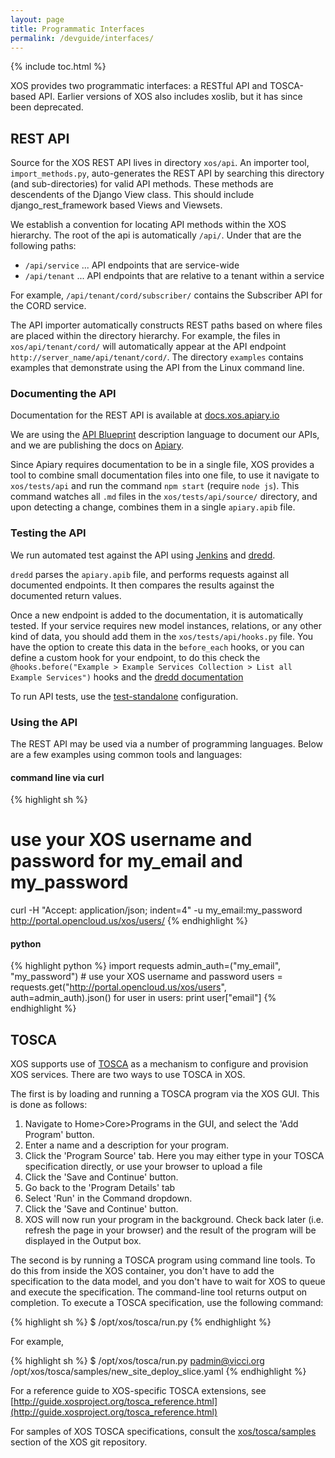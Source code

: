 ```yaml
---
layout: page
title: Programmatic Interfaces
permalink: /devguide/interfaces/
---
```


{% include toc.html %}

XOS provides two programmatic interfaces: a RESTful API and
TOSCA-based API. Earlier versions of XOS also includes xoslib,
but it has since been deprecated.

## REST API

Source for the XOS REST API lives in directory `xos/api`. An importer
tool, `import_methods.py`, auto-generates the REST API by searching
this directory (and sub-directories) for valid API methods. These
methods are descendents of the Django View class. This should include
django_rest_framework based Views and Viewsets.

We establish a convention for locating API methods within the XOS
hierarchy. The root of the api is automatically `/api/`. Under that
are the following paths:

* `/api/service` ... API endpoints that are service-wide
* `/api/tenant` ... API endpoints that are relative to a tenant within a service

For example, `/api/tenant/cord/subscriber/` contains the Subscriber
API for the CORD service.

The API importer automatically constructs REST paths based on
where files are placed within the directory hierarchy. For example,
the files in `xos/api/tenant/cord/` will automatically appear at the
API endpoint `http://server_name/api/tenant/cord/`.  The directory
`examples` contains examples that demonstrate using the API from the
Linux command line.

### Documenting the API

Documentation for the REST API is available at
[docs.xos.apiary.io](http://docs.xos.apiary.io)

We are using the [API Blueprint](https://apiblueprint.org/)
description language to document our APIs, and we are publishing the
docs on [Apiary](https://apiary.io/).

Since Apiary requires documentation to be in a single file, XOS
provides a tool to combine small documentation files into one file, to
use it navigate to `xos/tests/api` and run the command `npm start`
(require `node js`). This command watches all `.md` files in the
`xos/tests/api/source/` directory, and upon detecting a change,
combines them in a single `apiary.apib` file.

### Testing the API

We run automated test against the API using
[Jenkins](https://jenkins.opencord.org/) and
[dredd](https://github.com/apiaryio/dredd).

`dredd` parses the `apiary.apib` file, and performs requests against
all documented endpoints. It then compares the results against the
documented return values.

Once a new endpoint is added to the documentation, it is automatically
tested. If your service requires new model instances, relations,
or any other kind of data, you should add them in the
`xos/tests/api/hooks.py` file. You have the option to create this data
in the `before_each` hooks, or you can define a custom hook for your
endpoint, to do this check the `@hooks.before("Example > Example
Services Collection > List all Example Services")` hooks and the
[dredd documentation](http://dredd.readthedocs.org/en/latest/)

To run API tests, use the
[test-standalone](https://github.com/open-cloud/xos/tree/master/xos/configurations/test-standalone)
configuration.

### Using the API

The REST API may be used via a number of programming languages. Below
are a few examples using common tools and languages:

#### command line via curl

{% highlight sh %}
# use your XOS username and password for my_email and my_password
curl -H "Accept: application/json; indent=4" -u my_email:my_password http://portal.opencloud.us/xos/users/
{% endhighlight %}

#### python

{% highlight python %}
import requests
admin_auth=("my_email", "my_password")   # use your XOS username and password
users = requests.get("http://portal.opencloud.us/xos/users", auth=admin_auth).json()
for user in users:
  print user["email"]
{% endhighlight %}

## TOSCA

XOS supports use of
[TOSCA](http://www.oasis-open.org/committees/tosca/) as a mechanism to
configure and provision XOS services. There are two ways to use TOSCA
in XOS.

The first is by loading and running a TOSCA program via the XOS GUI.
This is done as follows:

  1. Navigate to Home>Core>Programs in the GUI, and select the 'Add Program' button.
  2. Enter a name and a description for your program.
  3. Click the 'Program Source' tab. Here you may either type in your TOSCA specification directly, or use your browser to upload a file
  4. Click the 'Save and Continue' button.
  5. Go back to the 'Program Details' tab
  6. Select 'Run' in the Command dropdown.
  7. Click the 'Save and Continue' button.
  8. XOS will now run your program in the background. Check back later (i.e. refresh the page in your browser) and the result of the program will be displayed in the Output box.

The second is by running a TOSCA program using command line tools. To
do this from inside the XOS container, you don't have to add the
specification to the data model, and you don't have to wait for XOS to
queue and execute the specification. The command-line tool returns
output on completion. To execute a TOSCA specification, use the
following command:

{% highlight sh %}
$ /opt/xos/tosca/run.py <email-address> <filename>
{% endhighlight %}

For example,

{% highlight sh %}
$ /opt/xos/tosca/run.py padmin@vicci.org /opt/xos/tosca/samples/new_site_deploy_slice.yaml
{% endhighlight %}

For a reference guide to XOS-specific TOSCA extensions, see
[http://guide.xosproject.org/tosca_reference.html](http://guide.xosproject.org/tosca_reference.html)

For samples of XOS TOSCA specifications, consult the
[xos/tosca/samples](https://github.com/open-cloud/xos/tree/master/xos/tosca/samples)
section of the XOS git repository.
